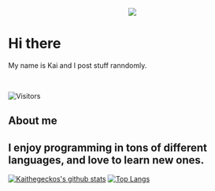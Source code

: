 <p align="center">
  <img src="https://cdn-143.anonfiles.com/L3S8U8qau8/89aa8be1-1618335710/banner.jpg">
</p>


# Hi there
My name is Kai and I post stuff ranndomly.
<p>&nbsp;</p>

![Visitors](https://visitor-badge.laobi.icu/badge?page_id=kaithegecko.kaithegecko)

## About me
I enjoy programming in tons of different languages, and love to learn new ones.
----

[![Kaithegeckos's github stats](https://github-readme-stats.vercel.app/api?username=kaithegecko&theme=tokyonight&show_icons=true&count_private=true)](https://github.com/anuraghazra/github-readme-stats)
[![Top Langs](https://github-readme-stats.vercel.app/api/top-langs/?username=kaithegecko&layout=compact)](https://github.com/anuraghazra/github-readme-stats)

